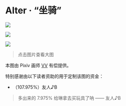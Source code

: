 # Alter · “坐骑”
![](./坐骑_1_low.jpg)

![](./坐骑_2_low.jpg)

![](./坐骑_3_low.jpg)

> 点击图片查看大图

本图由 Pixiv 画师 [VV](https://www.pixiv.net/users/58170013) 有偿提供。

特别感谢由以下读者资助的用于定制该图的资金：

- （107.975%）友人♪B

> 多出来的 7.975% 给琳拿去买玩具了呐 —— 友人♪B
